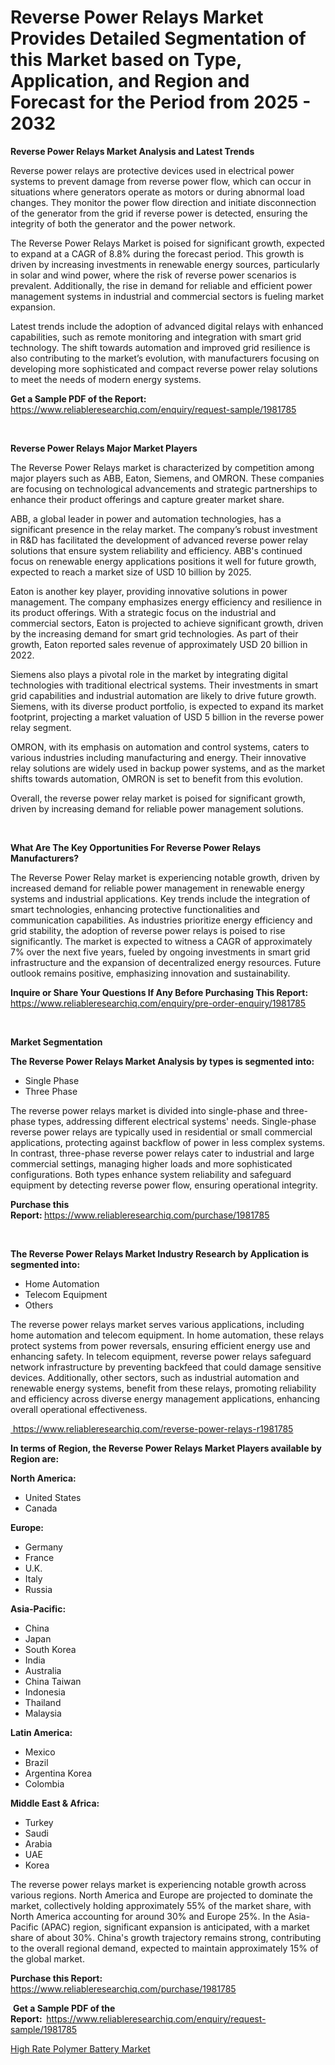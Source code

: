 <p><h1>Reverse Power Relays Market Provides Detailed Segmentation of this Market based on Type, Application, and Region and Forecast for the Period from 2025 - 2032</h1></p><p><strong>Reverse Power Relays Market Analysis and Latest Trends</strong></p>
<p><p>Reverse power relays are protective devices used in electrical power systems to prevent damage from reverse power flow, which can occur in situations where generators operate as motors or during abnormal load changes. They monitor the power flow direction and initiate disconnection of the generator from the grid if reverse power is detected, ensuring the integrity of both the generator and the power network.</p><p>The Reverse Power Relays Market is poised for significant growth, expected to expand at a CAGR of 8.8% during the forecast period. This growth is driven by increasing investments in renewable energy sources, particularly in solar and wind power, where the risk of reverse power scenarios is prevalent. Additionally, the rise in demand for reliable and efficient power management systems in industrial and commercial sectors is fueling market expansion. </p><p>Latest trends include the adoption of advanced digital relays with enhanced capabilities, such as remote monitoring and integration with smart grid technology. The shift towards automation and improved grid resilience is also contributing to the market’s evolution, with manufacturers focusing on developing more sophisticated and compact reverse power relay solutions to meet the needs of modern energy systems.</p></p>
<p><strong>Get a Sample PDF of the Report:&nbsp;</strong> <a href="https://www.reliableresearchiq.com/enquiry/request-sample/1981785?utm_campaign=2251&utm_medium=2&utm_source=Github&utm_content=ia&utm_term=13022025&utm_id=reverse-power-relays">https://www.reliableresearchiq.com/enquiry/request-sample/1981785</a></p>
<p>&nbsp;</p>
<p><strong>Reverse Power Relays Major Market Players</strong></p>
<p><p>The Reverse Power Relays market is characterized by competition among major players such as ABB, Eaton, Siemens, and OMRON. These companies are focusing on technological advancements and strategic partnerships to enhance their product offerings and capture greater market share.</p><p>ABB, a global leader in power and automation technologies, has a significant presence in the relay market. The company’s robust investment in R&D has facilitated the development of advanced reverse power relay solutions that ensure system reliability and efficiency. ABB's continued focus on renewable energy applications positions it well for future growth, expected to reach a market size of USD 10 billion by 2025.</p><p>Eaton is another key player, providing innovative solutions in power management. The company emphasizes energy efficiency and resilience in its product offerings. With a strategic focus on the industrial and commercial sectors, Eaton is projected to achieve significant growth, driven by the increasing demand for smart grid technologies. As part of their growth, Eaton reported sales revenue of approximately USD 20 billion in 2022.</p><p>Siemens also plays a pivotal role in the market by integrating digital technologies with traditional electrical systems. Their investments in smart grid capabilities and industrial automation are likely to drive future growth. Siemens, with its diverse product portfolio, is expected to expand its market footprint, projecting a market valuation of USD 5 billion in the reverse power relay segment.</p><p>OMRON, with its emphasis on automation and control systems, caters to various industries including manufacturing and energy. Their innovative relay solutions are widely used in backup power systems, and as the market shifts towards automation, OMRON is set to benefit from this evolution. </p><p>Overall, the reverse power relay market is poised for significant growth, driven by increasing demand for reliable power management solutions.</p></p>
<p>&nbsp;</p>
<p><strong>What Are The Key Opportunities For Reverse Power Relays Manufacturers?</strong></p>
<p><p>The Reverse Power Relay market is experiencing notable growth, driven by increased demand for reliable power management in renewable energy systems and industrial applications. Key trends include the integration of smart technologies, enhancing protective functionalities and communication capabilities. As industries prioritize energy efficiency and grid stability, the adoption of reverse power relays is poised to rise significantly. The market is expected to witness a CAGR of approximately 7% over the next five years, fueled by ongoing investments in smart grid infrastructure and the expansion of decentralized energy resources. Future outlook remains positive, emphasizing innovation and sustainability.</p></p>
<p><strong>Inquire or Share Your Questions If Any Before Purchasing This Report:</strong> <a href="https://www.reliableresearchiq.com/enquiry/pre-order-enquiry/1981785?utm_campaign=2251&utm_medium=2&utm_source=Github&utm_content=ia&utm_term=13022025&utm_id=reverse-power-relays">https://www.reliableresearchiq.com/enquiry/pre-order-enquiry/1981785</a></p>
<p>&nbsp;</p>
<p><strong>Market Segmentation</strong></p>
<p><strong>The Reverse Power Relays Market Analysis by types is segmented into:</strong></p>
<p><ul><li>Single Phase</li><li>Three Phase</li></ul></p>
<p><p>The reverse power relays market is divided into single-phase and three-phase types, addressing different electrical systems' needs. Single-phase reverse power relays are typically used in residential or small commercial applications, protecting against backflow of power in less complex systems. In contrast, three-phase reverse power relays cater to industrial and large commercial settings, managing higher loads and more sophisticated configurations. Both types enhance system reliability and safeguard equipment by detecting reverse power flow, ensuring operational integrity.</p></p>
<p><strong>Purchase this Report:&nbsp;</strong><a href="https://www.reliableresearchiq.com/purchase/1981785?utm_campaign=2251&utm_medium=2&utm_source=Github&utm_content=ia&utm_term=13022025&utm_id=reverse-power-relays">https://www.reliableresearchiq.com/purchase/1981785</a></p>
<p>&nbsp;</p>
<p><strong>The Reverse Power Relays Market Industry Research by Application is segmented into:</strong></p>
<p><ul><li>Home Automation</li><li>Telecom Equipment</li><li>Others</li></ul></p>
<p><p>The reverse power relays market serves various applications, including home automation and telecom equipment. In home automation, these relays protect systems from power reversals, ensuring efficient energy use and enhancing safety. In telecom equipment, reverse power relays safeguard network infrastructure by preventing backfeed that could damage sensitive devices. Additionally, other sectors, such as industrial automation and renewable energy systems, benefit from these relays, promoting reliability and efficiency across diverse energy management applications, enhancing overall operational effectiveness.</p></p>
<p><a href="https://www.reliableresearchiq.com/reverse-power-relays-r1981785?utm_campaign=2251&utm_medium=2&utm_source=Github&utm_content=ia&utm_term=13022025&utm_id=reverse-power-relays">&nbsp;https://www.reliableresearchiq.com/reverse-power-relays-r1981785</a></p>
<p><strong>In terms of Region, the Reverse Power Relays Market Players available by Region are:</strong></p>
<p>
    <p> <strong> North America: </strong>
        <ul>
            <li>United States</li>
            <li>Canada</li>
        </ul>
        </p> 
    <p> <strong> Europe: </strong>
        <ul>
            <li>Germany</li>
            <li>France</li>
            <li>U.K.</li>
            <li>Italy</li>
            <li>Russia</li>
        </ul>
        </p> 
    <p> <strong> Asia-Pacific: </strong>
        <ul>
            <li>China</li>
            <li>Japan</li>
            <li>South Korea</li>
            <li>India</li>
            <li>Australia</li>
            <li>China Taiwan</li>
            <li>Indonesia</li>
            <li>Thailand</li>
            <li>Malaysia</li>
        </ul>
        </p> 
    <p> <strong> Latin America: </strong>
        <ul>
            <li>Mexico</li>
            <li>Brazil</li>
            <li>Argentina Korea</li>
            <li>Colombia</li>
        </ul>
        </p> 
    <p> <strong> Middle East & Africa: </strong>
        <ul>
            <li>Turkey</li>
            <li>Saudi</li>
            <li>Arabia</li>
            <li>UAE</li>
            <li>Korea</li>
        </ul>
    </p>
    </p>
<p><p>The reverse power relays market is experiencing notable growth across various regions. North America and Europe are projected to dominate the market, collectively holding approximately 55% of the market share, with North America accounting for around 30% and Europe 25%. In the Asia-Pacific (APAC) region, significant expansion is anticipated, with a market share of about 30%. China's growth trajectory remains strong, contributing to the overall regional demand, expected to maintain approximately 15% of the global market.</p></p>
<p><strong>Purchase this Report: </strong><a href="https://www.reliableresearchiq.com/purchase/1981785?utm_campaign=2251&utm_medium=2&utm_source=Github&utm_content=ia&utm_term=13022025&utm_id=reverse-power-relays">https://www.reliableresearchiq.com/purchase/1981785</a></p>
<p>&nbsp;<strong>Get a Sample PDF of the Report:&nbsp;&nbsp;</strong><a href="https://www.reliableresearchiq.com/enquiry/request-sample/1981785?utm_campaign=2251&utm_medium=2&utm_source=Github&utm_content=ia&utm_term=13022025&utm_id=reverse-power-relays">https://www.reliableresearchiq.com/enquiry/request-sample/1981785</a></p>
<p><strong></strong></p>
<p><p><a href="https://github.com/AngelaWalsh696/Market-Research-Report-List-1/blob/main/high-rate-polymer-battery-market.md?utm_campaign=2251&utm_medium=2&utm_source=Github&utm_content=ia&utm_term=13022025&utm_id=reverse-power-relays">High Rate Polymer Battery Market</a></p></p>